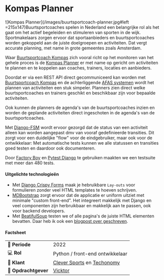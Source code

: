 # Kompas Planner

![Kompas Planner](/images/buurtsportcoach-planner.jpg#left =215x147)Buurtsportcoaches spelen in Nederland een belangrijke rol als het gaat om het actief begeleiden en stimuleren van sporten in de wijk. Sportmakelaars zorgen ervoor dat sportaanbieders en buurtsportcoaches worden gekoppeld aan de juiste doelgroepen en activiteiten. Dat vergt accurate planning, met name in grote gemeentes zoals Amsterdam.

Waar [Buurtsportcoach Kompas](https://buurtsportcoach-kompas.nl/) zich vooral richt op het monitoren van het gehele proces is de [Kompas Planner](https://cleversports.nl/cases/kompas-planner/) er met name op gericht om activiteiten te plannen en te koppelen aan coaches, trainers, locaties en aanbieders.

Doordat er via een REST API direct gecommuniceerd kan worden met [Buurtsportcoach Kompas](https://buurtsportcoach-kompas.nl/) en de achterliggende [AFAS systemen](https://www.afas.nl/software/connector) wordt het plannen van activiteiten een stuk simpeler. Planners zien direct welke buurtsportcoaches en trainers geschikt en beschikbaar zijn voor bepaalde activiteiten.

Ook kunnen de planners de agenda's van de buurtsportcoaches inzien en worden de geplande activiteiten direct ingeschoten in de agenda's van de buurtsportcoaches.

Met [Django-FSM](https://github.com/viewflow/django-fsm) wordt ervoor gezorgd dat de status van een activiteit alleen kan worden aangepast dmv van vooraf gedefinieerde transities. Dit zorgt voor een duidelijke "flow" voor de eindgebruiker, maar ook voor de ontwikkelaar: Met automatische tests kunnen we alle statussen en transities goed testen en daardoor ook documenteren.

Door [Factory Boy](https://factoryboy.readthedocs.io/en/stable/) en [Pytest Django](https://pytest-django.readthedocs.io/en/latest/) te gebruiken maakten we een testsuite met meer dan 480 tests.

#### Uitgelichte technologieën
- Met [Django Crispy Forms](https://github.com/django-crispy-forms/django-crispy-forms) maak je hebruikbare `Lay-outs` voor formulieren zonder veel HTML templates te hoeven schrijven.
- [MDBootstrap](https://mdbootstrap.com/) zorgt ervoor dat de applicatie er uniform uitziet met minimale "custom front-end". Het integreert makkelijk met Django en veel componenten zijn herbruikbaar en makkelijk aan te passen, ook voor backend developers.
- Met [BeatifulSoup](https://beautiful-soup-4.readthedocs.io/en/latest/) testen we of alle pagina's de juiste HTML elementen bevatten. Daar heb ik ook een [blogpost over geschreven](https://www.maerteijn.nl/en/blog/beautiful-asserts-with-your-django-test-client).

#### Factsheet
|                             |                                                                                    |
| --------------------------- | ---------------------------------------------------------------------------------- |
| :calendar: **Periode**      | 2022                                                                               |
| :computer: **Rol**          | Python / front-end ontwikkelaar                                                    |
| :man: **Klant**             | [Clever Sports](https://cleversports.nl/) en [Techonomy](https://www.techonomy.nl) |
| :office: **Opdrachtgever**  | [Vicktor](https://www.vicktor.nl)                                                  |

